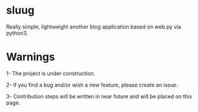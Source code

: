 # sluug
Really simple, lightweight another blog application based on web.py via python3. 

# Warnings
1- The project is under construction.

2- If you find a bug and/or wish a new feature, please create an issue.

3- Contribution steps will be written in near future and will be placed on this page.  
